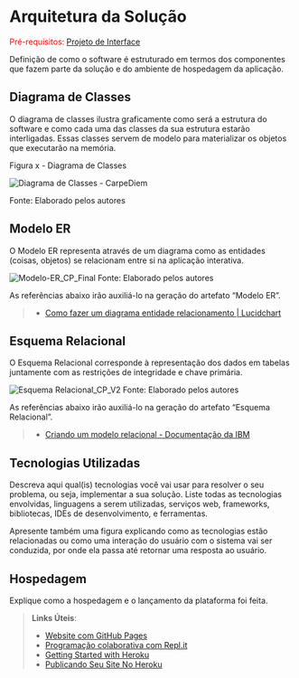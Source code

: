 # Arquitetura da Solução

<span style="color:red">Pré-requisitos: <a href="3-Projeto de Interface.md"> Projeto de Interface</a></span>

Definição de como o software é estruturado em termos dos componentes que fazem parte da solução e do ambiente de hospedagem da aplicação.

## Diagrama de Classes

O diagrama de classes ilustra graficamente como será a estrutura do software e como cada uma das classes da sua estrutura estarão interligadas. Essas classes servem de modelo para materializar os objetos que executarão na memória.

Figura x - Diagrama de Classes

![Diagrama de Classes - CarpeDiem](https://user-images.githubusercontent.com/89549220/161358066-fe0a85a2-12e5-4a54-a4ad-a959366acfe8.png)

Fonte: Elaborado pelos autores


## Modelo ER

O Modelo ER representa através de um diagrama como as entidades (coisas, objetos) se relacionam entre si na aplicação interativa.

![Modelo-ER_CP_Final](https://user-images.githubusercontent.com/90981080/161646512-76647b49-b9a2-4292-9402-9edfeb7b05b9.png)
Fonte: Elaborado pelos autores

As referências abaixo irão auxiliá-lo na geração do artefato “Modelo ER”.

> - [Como fazer um diagrama entidade relacionamento | Lucidchart](https://www.lucidchart.com/pages/pt/como-fazer-um-diagrama-entidade-relacionamento)

## Esquema Relacional

O Esquema Relacional corresponde à representação dos dados em tabelas juntamente com as restrições de integridade e chave primária.

![Esquema Relacional_CP_V2](https://user-images.githubusercontent.com/90981080/161646541-2700be89-688d-4055-bb54-1aeefea2c114.png)
Fonte: Elaborado pelos autores

As referências abaixo irão auxiliá-lo na geração do artefato “Esquema Relacional”.

> - [Criando um modelo relacional - Documentação da IBM](https://www.ibm.com/docs/pt-br/cognos-analytics/10.2.2?topic=designer-creating-relational-model)

## Tecnologias Utilizadas

Descreva aqui qual(is) tecnologias você vai usar para resolver o seu problema, ou seja, implementar a sua solução. Liste todas as tecnologias envolvidas, linguagens a serem utilizadas, serviços web, frameworks, bibliotecas, IDEs de desenvolvimento, e ferramentas.

Apresente também uma figura explicando como as tecnologias estão relacionadas ou como uma interação do usuário com o sistema vai ser conduzida, por onde ela passa até retornar uma resposta ao usuário.

## Hospedagem

Explique como a hospedagem e o lançamento da plataforma foi feita.

> **Links Úteis**:
>
> - [Website com GitHub Pages](https://pages.github.com/)
> - [Programação colaborativa com Repl.it](https://repl.it/)
> - [Getting Started with Heroku](https://devcenter.heroku.com/start)
> - [Publicando Seu Site No Heroku](http://pythonclub.com.br/publicando-seu-hello-world-no-heroku.html)
